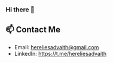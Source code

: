 ### Hi there 👋

## 📫 Contact Me

- Email: hereliesadvaith@gmail.com
- LinkedIn: https://t.me/hereliesadvaith
